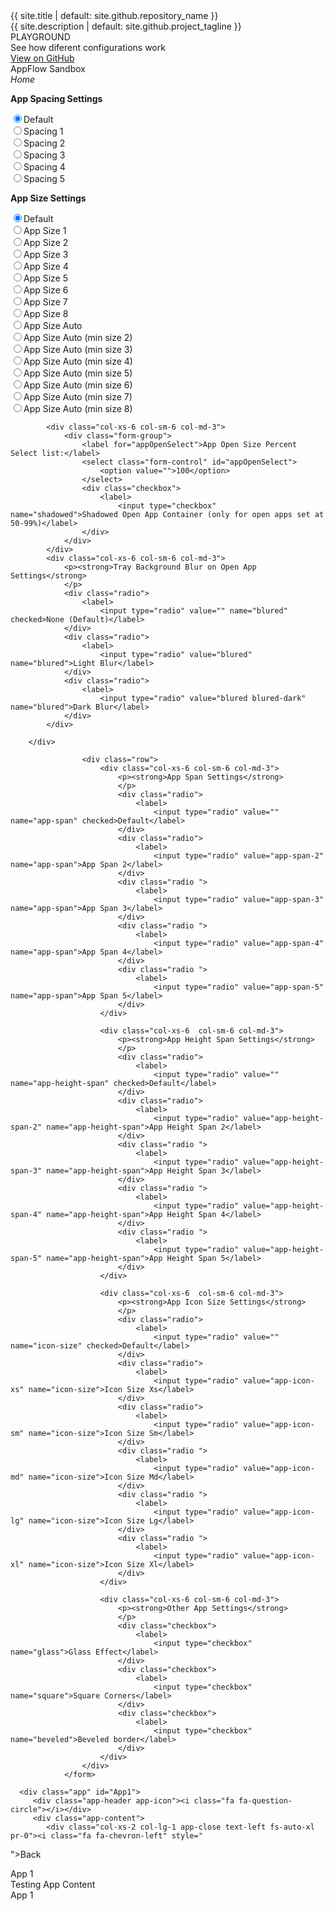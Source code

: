 <link rel="stylesheet" href="{{ site.baseurl }}/css/docs.css">
<link rel="stylesheet" type="text/css" href="//fonts.googleapis.com/css?family=Raleway" />
<script type="text/javascript" src="{{ site.baseurl }}/example.js"></script>
<div class="col-xs-12 col-md-3 p-0">
   <div class="col-xs-12 fr fs-auto-h6">{{ site.title | default: site.github.repository_name }}</div>
   <div class="col-xs-12 fr fs-auto-xs text-color-light">{{ site.description | default: site.github.project_tagline }}</div>
</div>
<div class="col-xs-12 col-md-6">
   <div class="fr tc text-color-primary fs-auto-h2">PLAYGROUND</div>
   <div class="fr tc text-color-primary fs-auto-lg">See how diferent configurations work</div>
</div>
<div class="col-xs-12 col-md-3"></div>
<div class="section col-xs-12 btn-row">
   <a href="{{ site.github.repository_url }}" class="btn btn-appflow">View on GitHub</a>
   <div class="btn btn-appflow">AppFlow Sandbox</div>
   <div class="btn btn-appflow"><i class="fa fa-home"><span class="fr">Home</span></i></div>
</div>



<form id="MyAppTrayControls" class="container">
        <div class="row">
            <div class="col-xs-6 col-sm-6 col-md-3">
                <p><strong>App Spacing Settings</strong>
                </p>
                <div class="radio spacing-control">
                    <label>
                        <input type="radio" value="" name="spacing" checked>Default</label>
                </div>
                <div class="radio">
                    <label>
                        <input type="radio" value="spacing-1" name="spacing">Spacing 1</label>
                </div>
                <div class="radio">
                    <label>
                        <input type="radio" value="spacing-2" name="spacing">Spacing 2</label>
                </div>
                <div class="radio ">
                    <label>
                        <input type="radio" value="spacing-3" name="spacing">Spacing 3</label>
                </div>
                <div class="radio ">
                    <label>
                        <input type="radio" value="spacing-4" name="spacing">Spacing 4</label>
                </div>
                <div class="radio ">
                    <label>
                        <input type="radio" value="spacing-5" name="spacing">Spacing 5</label>
                </div>
            </div>
            <div class="col-xs-6 col-sm-6 col-md-3">
                <p><strong>App Size Settings</strong>
                </p>
                <div class="radio app-size-control">
                    <label>
                        <input type="radio" value="" name="app-size" checked>Default</label>
                </div>
                <div class="radio">
                    <label>
                        <input type="radio" value="app-size-1" name="app-size">App Size 1</label>
                </div>
                <div class="radio">
                    <label>
                        <input type="radio" value="app-size-2" name="app-size">App Size 2</label>
                </div>
                <div class="radio ">
                    <label>
                        <input type="radio" value="app-size-3" name="app-size">App Size 3</label>
                </div>
                <div class="radio ">
                    <label>
                        <input type="radio" value="app-size-4" name="app-size">App Size 4</label>
                </div>
                <div class="radio ">
                    <label>
                        <input type="radio" value="app-size-5" name="app-size">App Size 5</label>
                </div>
                <div class="radio ">
                    <label>
                        <input type="radio" value="app-size-6" name="app-size">App Size 6</label>
                </div>
                <div class="radio ">
                    <label>
                        <input type="radio" value="app-size-7" name="app-size">App Size 7</label>
                </div>
                <div class="radio ">
                    <label>
                        <input type="radio" value="app-size-8" name="app-size">App Size 8</label>
                </div>
                <div class="radio ">
                    <label>
                        <input type="radio" value="app-size-auto" name="app-size">App Size Auto</label>
                </div>
                <div class="radio ">
                    <label>
                        <input type="radio" value="app-size-auto-2" name="app-size">App Size Auto (min size 2)</label>
                </div>
                <div class="radio ">
                    <label>
                        <input type="radio" value="app-size-auto-3" name="app-size">App Size Auto (min size 3)</label>
                </div>
                <div class="radio ">
                    <label>
                        <input type="radio" value="app-size-auto-4" name="app-size">App Size Auto (min size 4)</label>
                </div>
                <div class="radio ">
                    <label>
                        <input type="radio" value="app-size-auto-5" name="app-size">App Size Auto (min size 5)</label>
                </div>
                <div class="radio ">
                    <label>
                        <input type="radio" value="app-size-auto-6" name="app-size">App Size Auto (min size 6)</label>
                </div>
                <div class="radio ">
                    <label>
                        <input type="radio" value="app-size-auto-7" name="app-size">App Size Auto (min size 7)</label>
                </div>
                <div class="radio ">
                    <label>
                        <input type="radio" value="app-size-auto-8" name="app-size">App Size Auto (min size 8)</label>
                </div>
            </div>

            <div class="col-xs-6 col-sm-6 col-md-3">
                <div class="form-group">
                    <label for="appOpenSelect">App Open Size Percent Select list:</label>
                    <select class="form-control" id="appOpenSelect">
                        <option value="">100</option>
                    </select>
                    <div class="checkbox">
                        <label>
                            <input type="checkbox" name="shadowed">Shadowed Open App Container (only for open apps set at 50-99%)</label>
                    </div>
                </div>
            </div>
            <div class="col-xs-6 col-sm-6 col-md-3">
                <p><strong>Tray Background Blur on Open App Settings</strong>
                </p>
                <div class="radio">
                    <label>
                        <input type="radio" value="" name="blured" checked>None (Default)</label>
                </div>
                <div class="radio">
                    <label>
                        <input type="radio" value="blured" name="blured">Light Blur</label>
                </div>
                <div class="radio">
                    <label>
                        <input type="radio" value="blured blured-dark" name="blured">Dark Blur</label>
                </div>
            </div>

        </div>
    
                    <div class="row">
                        <div class="col-xs-6 col-sm-6 col-md-3">
                            <p><strong>App Span Settings</strong>
                            </p>
                            <div class="radio">
                                <label>
                                    <input type="radio" value="" name="app-span" checked>Default</label>
                            </div>
                            <div class="radio">
                                <label>
                                    <input type="radio" value="app-span-2" name="app-span">App Span 2</label>
                            </div>
                            <div class="radio ">
                                <label>
                                    <input type="radio" value="app-span-3" name="app-span">App Span 3</label>
                            </div>
                            <div class="radio ">
                                <label>
                                    <input type="radio" value="app-span-4" name="app-span">App Span 4</label>
                            </div>
                            <div class="radio ">
                                <label>
                                    <input type="radio" value="app-span-5" name="app-span">App Span 5</label>
                            </div>
                        </div>

                        <div class="col-xs-6  col-sm-6 col-md-3">
                            <p><strong>App Height Span Settings</strong>
                            </p>
                            <div class="radio">
                                <label>
                                    <input type="radio" value="" name="app-height-span" checked>Default</label>
                            </div>
                            <div class="radio">
                                <label>
                                    <input type="radio" value="app-height-span-2" name="app-height-span">App Height Span 2</label>
                            </div>
                            <div class="radio ">
                                <label>
                                    <input type="radio" value="app-height-span-3" name="app-height-span">App Height Span 3</label>
                            </div>
                            <div class="radio ">
                                <label>
                                    <input type="radio" value="app-height-span-4" name="app-height-span">App Height Span 4</label>
                            </div>
                            <div class="radio ">
                                <label>
                                    <input type="radio" value="app-height-span-5" name="app-height-span">App Height Span 5</label>
                            </div>
                        </div>

                        <div class="col-xs-6  col-sm-6 col-md-3">
                            <p><strong>App Icon Size Settings</strong>
                            </p>
                            <div class="radio">
                                <label>
                                    <input type="radio" value="" name="icon-size" checked>Default</label>
                            </div>
                            <div class="radio">
                                <label>
                                    <input type="radio" value="app-icon-xs" name="icon-size">Icon Size Xs</label>
                            </div>
                            <div class="radio">
                                <label>
                                    <input type="radio" value="app-icon-sm" name="icon-size">Icon Size Sm</label>
                            </div>
                            <div class="radio ">
                                <label>
                                    <input type="radio" value="app-icon-md" name="icon-size">Icon Size Md</label>
                            </div>
                            <div class="radio ">
                                <label>
                                    <input type="radio" value="app-icon-lg" name="icon-size">Icon Size Lg</label>
                            </div>
                            <div class="radio ">
                                <label>
                                    <input type="radio" value="app-icon-xl" name="icon-size">Icon Size Xl</label>
                            </div>
                        </div>

                        <div class="col-xs-6 col-sm-6 col-md-3">
                            <p><strong>Other App Settings</strong>
                            </p>
                            <div class="checkbox">
                                <label>
                                    <input type="checkbox" name="glass">Glass Effect</label>
                            </div>
                            <div class="checkbox">
                                <label>
                                    <input type="checkbox" name="square">Square Corners</label>
                            </div>
                            <div class="checkbox">
                                <label>
                                    <input type="checkbox" name="beveled">Beveled border</label>
                            </div>
                        </div>
                    </div>
                </form>



<div class="tray-wrapper auto-resize col-xs-12 p-0">
   <div class="section app-tray app-size-auto" id="myAppTray">
      
      <div class="app" id="App1">
         <div class="app-header app-icon"><i class="fa fa-question-circle"></i></div>
         <div class="app-content">
            <div class="col-xs-2 col-lg-1 app-close text-left fs-auto-xl pr-0"><i class="fa fa-chevron-left" style="
"></i><span class="fr">Back</span></div>
            <div class="col-xs-8 col-lg-10 fr fs-auto-h3 p-0">App 1</div>
            <div class="col-xs-2 col-lg-1"></div>
            <div class="col-xs-12 fs-auto-h5"> Testing App Content</div>
         </div>
         <div class="app-title">App 1</div>
      </div>
   </div>
</div>
